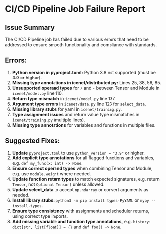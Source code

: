 # CI/CD Pipeline Job Failure Report

## Issue Summary
The CI/CD Pipeline job has failed due to various errors that need to be addressed to ensure smooth functionality and compliance with standards.

## Errors:
1. **Python version in pyproject.toml:** Python 3.8 not supported (must be 3.9 or higher).
2. **Missing type annotations in icenet/distributed.py:** Lines 25, 38, 56, 85.
3. **Unsupported operand types** for `/` and `-` between Tensor and Module in `icenet/model.py` line 110.
4. **Return type mismatch** in `icenet/model.py` line 137.
5. **Argument type errors** in `icenet/data.py` line 123 for `select_data`.
6. **Missing library stubs** for yaml in `icenet/training.py`.
7. **Type assignment issues** and return value type mismatches in `icenet/training.py` (multiple lines).
8. **Missing type annotations** for variables and functions in multiple files.

## Suggested Fixes:
1. **Update** `pyproject.toml` to use `python_version = "3.9"` or higher.
2. **Add explicit type annotations** for all flagged functions and variables, e.g. `def my_func(x: int) -> None`.
3. **Ensure correct operand types** when combining Tensor and Module, e.g. use `module.weight` where needed.
4. **Update function return types** to match expected signatures, e.g. return `Tensor`, not `Optional[Tensor]` unless allowed.
5. **Update select_data** to accept `np.ndarray` or convert arguments as needed.
6. **Install library stubs:** `python3 -m pip install types-PyYAML` or `mypy --install-types`.
7. **Ensure type consistency** with assignments and scheduler returns, using correct type imports.
8. **Add missing variable and function type annotations,** e.g. `history: dict[str, list[float]] = {}` and `def foo() -> None`.